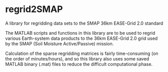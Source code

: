 # regrid2SMAP
A library for regridding data sets to the SMAP 36km EASE-Grid 2.0 standard

The MATLAB scripts and functions in this library are to be used to regrid various Earth-system data products to the 36km EASE-Grid 2.0 grid used by the SMAP (Soil Moisture Active/Passive) mission.

Calculation of the sparse regridding matrices is fairly time-consuming (on the order of minutes/hours), and so this library also uses some saved MATLAB binary (.mat) files to reduce the difficult computational phase.


